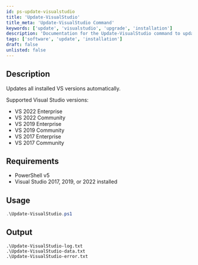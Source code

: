```yaml
---
id: ps-update-visualstudio
title: 'Update-VisualStudio'
title_meta: 'Update-VisualStudio Command'
keywords: ['update', 'visualstudio', 'upgrade', 'installation']
description: 'Documentation for the Update-VisualStudio command to update all installed Visual Studio versions automatically.'
tags: ['software', 'update', 'installation']
draft: false
unlisted: false
---
```

## Description

Updates all installed VS versions automatically.

Supported Visual Studio versions:
- VS 2022 Enterprise
- VS 2022 Community
- VS 2019 Enterprise
- VS 2019 Community
- VS 2017 Enterprise
- VS 2017 Community

## Requirements

- PowerShell v5
- Visual Studio 2017, 2019, or 2022 installed

## Usage

```powershell
.\Update-VisualStudio.ps1
```

## Output

    .\Update-VisualStudio-log.txt
    .\Update-VisualStudio-data.txt
    .\Update-VisualStudio-error.txt

